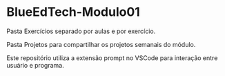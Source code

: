 # BlueEdTech-Modulo01

Pasta Exercícios separado por aulas e por exercício.

Pasta Projetos para compartilhar os projetos semanais do módulo.

Este repositório utiliza a extensão prompt no VSCode para interação entre usuário e programa.